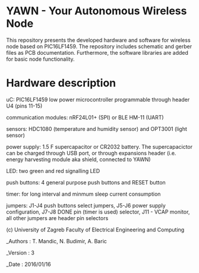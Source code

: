 # YAWN - Your Autonomous Wireless Node
This repository presents the developed hardware and software for wireless node based on PIC16LF1459. The repository includes schematic and gerber files as PCB documentation. Furthermore, the software libraries are added for basic node functionality.

# Hardware description
uC: PIC16LF1459 low power microcontroller programmable through header U4 (pins 11-15)

communication modules: nRF24L01+ (SPI) or BLE HM-11 (UART)

sensors: HDC1080 (temperature and humidity sensor) and OPT3001 (light sensor)

power supply: 1.5 F supercapacitor or CR2032 battery. The supercapacictor can be charged through USB port, or through expansions header (i.e. energy harvesting module aka shield, connected to YAWN)

LED: two green and red signalling LED 

push buttons: 4 general purpose push buttons and RESET button

timer: for long interval and minmum sleep current consumption

jumpers: J1-J4 push buttons select jumpers, J5-J6 power supply configuration, J7-J8 DONE pin (timer is used) selector, J11 - VCAP monitor, all other jumpers are header pin selectors

(c) University of Zagreb Faculty of Electrical Engineering and Computing

_Authors : T. Mandic, N. Budimir, A. Baric

_Version : 3

_Date : 2016/01/16
